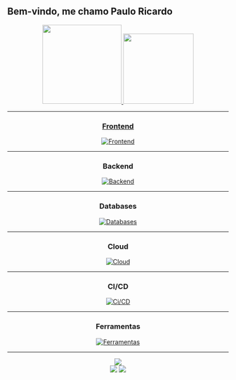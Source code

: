 ## Bem-vindo, me chamo Paulo Ricardo
<div align="center">
  <a href="https://github.com/PaPaPaulitos">
  <img height="180em" style=border_radius="20" src="https://github-readme-stats.vercel.app/api?username=PaPaPaulitos&theme=dracula"/>
    <img height="160em" aligh="right" style=border_radius="20" src="https://github-readme-stats.vercel.app/api/top-langs/?username=PaPaPaulitos&layout=compact&langs_count=7&theme=dracula"/>
    
---

### Frontend
    
[![Frontend](https://skillicons.dev/icons?i=js,ts,html,css,react,bootstrap)](https://skillicons.dev)

---

### Backend

[![Backend](https://skillicons.dev/icons?i=django,laravel,php,python,prisma,nodejs,express)](https://skillicons.dev)

---

### Databases

[![Databases](https://skillicons.dev/icons?i=mysql,postgres,mongodb)](https://skillicons.dev)

---

### Cloud

[![Cloud](https://skillicons.dev/icons?i=azure,aws)](https://skillicons.dev)

---

### CI/CD

[![Ci/CD](https://skillicons.dev/icons?i=docker,gitlab)](https://skillicons.dev)

---

### Ferramentas

[![Ferramentas](https://skillicons.dev/icons?i=git,github,figma,vscode,linux,powershell)](https://skillicons.dev)

---

  <div align="center">
  <img align="center" src="https://i.pinimg.com/originals/0c/49/65/0c496536a9e236638a342f96c2b53abe.gif"/>



 
<div> 
  <a href = "mailto:pauloricardomrs2002@gmail.com"><img src="https://img.shields.io/badge/-Gmail-%23333?style=for-the-badge&logo=gmail&logoColor=white" target="_blank"></a>
  <a href="https://www.linkedin.com/in/paulo-mesquita-043aba1b9/" target="_blank"><img src="https://img.shields.io/badge/-LinkedIn-%230077B5?style=for-the-badge&logo=linkedin&logoColor=white" target="_blank"></a> 
</div>
</div>
  
